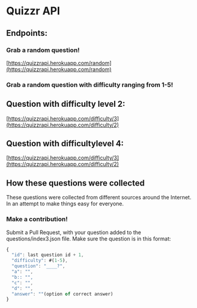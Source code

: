 # Quizzr API

## Endpoints:

### Grab a random question!
[https://quizzrapi.herokuapp.com/random](https://quizzrapi.herokuapp.com/random)

### Grab a random question with difficulty ranging from 1-5!
## Question with difficulty level 2:
[https://quizzrapi.herokuapp.com/difficulty/3](https://quizzrapi.herokuapp.com/difficulty/2)

## Question with difficultylevel 4:
[https://quizzrapi.herokuapp.com/difficulty/3](https://quizzrapi.herokuapp.com/difficulty/2)

## How these questions were collected

These questions were collected from different sources around the Internet.
In an attempt to make things easy for everyone.

### Make a contribution!

Submit a Pull Request, with your question added to the questions/index3.json file. Make sure the question is in this format:

```javascript
{
  "id": last question id + 1,
  "difficulty": #(1-5),
  "question": "____?",
  "a": "",
  "b:: "",
  "c": "",
  "d": "",
  "answer": ""(option of correct answer)
}
```
